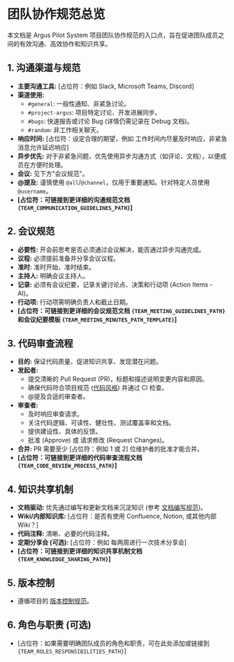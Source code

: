 # 团队协作规范总览

本文档是 Argus Pilot System 项目团队协作规范的入口点，旨在促进团队成员之间的有效沟通、高效协作和知识共享。

## 1. 沟通渠道与规范

*   **主要沟通工具:** [占位符：例如 Slack, Microsoft Teams, Discord]
*   **渠道使用:**
    *   `#general`: 一般性通知、非紧急讨论。
    *   `#project-argus`: 项目特定讨论、开发进展同步。
    *   `#bugs`: 快速报告或讨论 Bug (详情仍需记录在 Debug 文档)。
    *   `#random`: 非工作相关聊天。
*   **响应时间:** [占位符：设定合理的期望，例如 工作时间内尽量及时响应，非紧急消息允许延迟响应]
*   **异步优先:** 对于非紧急问题，优先使用异步沟通方式（如评论、文档），以便成员在方便时处理。
*   **会议:** 见下方"会议规范"。
*   **@提及:** 谨慎使用 `@all`/`@channel`，仅用于重要通知。针对特定人员使用 `@username`。
*   **[占位符：可链接到更详细的沟通规范文档 `{TEAM_COMMUNICATION_GUIDELINES_PATH}`]**

## 2. 会议规范

*   **必要性:** 开会前思考是否必须通过会议解决，能否通过异步沟通完成。
*   **议程:** 必须提前准备并分享会议议程。
*   **准时:** 准时开始，准时结束。
*   **主持人:** 明确会议主持人。
*   **记录:** 必须有会议纪要，记录关键讨论点、决策和行动项 (Action Items - AI)。
*   **行动项:** 行动项需明确负责人和截止日期。
*   **[占位符：可链接到更详细的会议规范文档 `{TEAM_MEETING_GUIDELINES_PATH}` 和会议纪要模板 `{TEAM_MEETING_MINUTES_PATH_TEMPLATE}`]**

## 3. 代码审查流程

*   **目的:** 保证代码质量、促进知识共享、发现潜在问题。
*   **发起者:**
    *   提交清晰的 Pull Request (PR)，标题和描述说明变更内容和原因。
    *   确保代码符合项目规范 ([代码风格](../../../开发规范/代码风格规范.md)) 并通过 CI 检查。
    *   @提及合适的审查者。
*   **审查者:**
    *   及时响应审查请求。
    *   关注代码逻辑、可读性、健壮性、测试覆盖率和文档。
    *   提供建设性、具体的反馈。
    *   批准 (Approve) 或 请求修改 (Request Changes)。
*   **合并:** PR 需要至少 [占位符：例如 1 或 2] 位维护者的批准才能合并。
*   **[占位符：可链接到更详细的代码审查流程文档 `{TEAM_CODE_REVIEW_PROCESS_PATH}`]**

## 4. 知识共享机制

*   **文档驱动:** 优先通过编写和更新文档来沉淀知识 (参考 [文档编写规范](../../../开发规范/文档编写基本规范.md))。
*   **Wiki/内部知识库:** [占位符：是否有使用 Confluence, Notion, 或其他内部 Wiki？]
*   **代码注释:** 清晰、必要的代码注释。
*   **定期分享会 (可选):** [占位符：例如 每两周进行一次技术分享会]
*   **[占位符：可链接到更详细的知识共享机制文档 `{TEAM_KNOWLEDGE_SHARING_PATH}`]**

## 5. 版本控制

*   遵循项目的 [版本控制规范](../../../开发规范/版本控制规范.md)。

## 6. 角色与职责 (可选)

*   [占位符：如果需要明确团队成员的角色和职责，可在此处添加或链接到 `{TEAM_ROLES_RESPONSIBILITIES_PATH}`]
